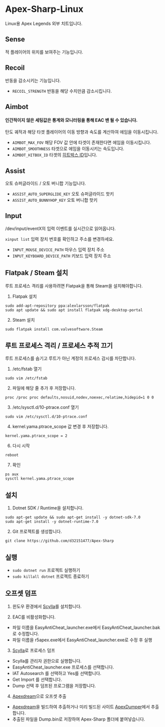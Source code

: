 # Apex-Sharp-Linux
Linux용 Apex Legends 외부 치트입니다.

## Sense
적 플레이어의 위치를 보여주는 기능입니다.

## Recoil
반동을 감소시키는 기능입니다.

- ```RECOIL_STRENGTH``` 반동을 해당 수치만큼 감소시킵니다.

## Aimbot
#### 인간적이지 않은 세팅값은 통계와 모니터링을 통해 EAC 밴 될 수 있습니다.
탄도 궤적과 해당 타겟 플레이어의 이동 방향과 속도를 계산하여 에임을 이동시킵니다.

- ```AIMBOT_MAX_FOV``` 해당 FOV 값 안에 타겟이 존재한다면 에임을 이동시킵니다.
- ```AIMBOT_SMOOTHNESS``` 타겟으로 에임을 이동시키는 속도입니다.
- ```AIMBOT_HITBOX_ID``` 타겟의 [히트박스 ID]입니다. 

[히트박스 ID]: https://www.unknowncheats.me/wiki/Apex_Legends_Bones_and_Hitboxes

## Assist
오토 슈퍼글라이드 / 오토 버니합 기능입니다.

- ```ASSIST_AUTO_SUPERGLIDE_KEY``` 오토 슈퍼글라이드 핫키
- ```ASSIST_AUTO_BUNNYHOP_KEY``` 오토 버니합 핫키

## Input
/dev/input/eventX의 입력 이벤트를 실시간으로 읽어옵니다.

``` xinput list ``` 입력 장치 번호를 확인하고 주소를 변경하세요.

- ```INPUT_MOUSE_DEVICE_PATH``` 마우스 입력 장치 주소
- ```INPUT_KEYBOARD_DEVICE_PATH``` 키보드 입력 장치 주소

## Flatpak / Steam 설치
루트 프로세스 격리를 사용하려면 Flatpak을 통해 Steam을 설치해야합니다.

1. Flatpak 설치
   
```
sudo add-apt-repository ppa:alexlarsson/flatpak
sudo apt update && sudo apt install flatpak xdg-desktop-portal
```

2. Steam 설치
   
``` sudo flatpak install com.valvesoftware.Steam ```

## 루트 프로세스 격리 / 프로세스 추적 끄기
루트 프로세스를 숨기고 루트가 아닌 계정의 프로세스 감시를 차단합니다.

1. /etc/fstab 열기

``` sudo vim /etc/fstab ```

2. 파일에 해당 줄 추가 후 저장합니다.

``` proc /proc proc defaults,nosuid,nodev,noexec,relatime,hidepid=1 0 0 ```

3. /etc/sysctl.d/10-ptrace.conf 열기

``` sudo vim /etc/sysctl.d/10-ptrace.conf ```

4. kernel.yama.ptrace_scope 값 변경 후 저장합니다.

``` kernel.yama.ptrace_scope = 2 ```

6. 다시 시작

``` reboot ```

7. 확인

```
ps aux
sysctl kernel.yama.ptrace_scope
```

## 설치

1. Dotnet SDK / Runtime을 설치합니다.

```
sudo apt-get update && sudo apt-get install -y dotnet-sdk-7.0
sudo apt-get install -y dotnet-runtime-7.0
```


2. Git 프로젝트를 생성합니다.

```git clone https://github.com/d32151477/Apex-Sharp```

## 실행
- ```sudo dotnet run``` 프로젝트 실행하기
- ```sudo killall dotnet``` 프로젝트 종료하기

## 오프셋 덤프

1. 윈도우 환경에서 [Scylla]를 설치합니다. 

2. EAC를 비활성화합니다.

- 파일 이름을 EasyAntiCheat_launcher.exe에서 EasyAntiCheat_launcher.bak로 수정합니다.
- 파일 이름을 r5apex.exe에서 EasyAntiCheat_launcher.exe로 수정 후 실행

3. [Scylla]로 프로세스 덤프
   
- Scylla를 관리자 권한으로 실행합니다.
- EasyAntiCheat_launcher.exe 프로세스를 선택합니다.
- IAT Autosearch 를 선택하고 Yes를 선택합니다.
- Get Import 를 선택합니다.
- Dump 선택 후 덤프된 프로그램을 저장합니다.

4. [Apexdream]으로 오프셋 추출

- [Apexdream]을 빌드하여 추출하거나 미리 빌드된 사이트 [ApexDumper]에서 추출합니다.  
- 추출된 파일을 Dump.bin로 저장하여 Apex-Sharp 폴더에 붙여넣습니다.

[Apexdream]: https://github.com/CasualX/apexdream/tree/master/offsets
[ApexDumper]: https://casualhacks.net/apexdream/apexdumper.html
[Scylla]: https://github.com/scylladb/scylladb
